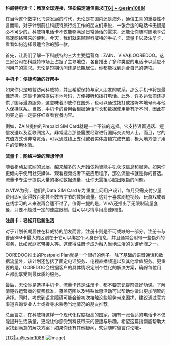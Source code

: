 **科威特电话卡：畅享全球连接，轻松搞定通信需求[[TG💪+ @esim1088](https://t.me/s/esim1088)]**

在当今这个数字化飞速发展的时代，无论是在国内还是海外，通信工具的重要性不言而喻。对于计划前往科威特旅行或工作的朋友们来说，一张合适的电话卡无疑是必不可少的。科威特电话卡不仅能够满足日常通话的需求，还能让你随时随地享受高速网络带来的便利。今天，我们就来聊聊科威特的手机卡、流量卡以及注册卡，看看如何选择最适合你的那一款。

首先，让我们了解一下科威特的三大主要运营商：ZAIN、VIVA和OOREDOO。这三家公司在科威特市场上占据了主导地位，各自推出了多种类型的电话卡以适应不同用户的需求。无论是短期访问还是长期居住，你都能找到适合自己的选项。

**手机卡：便捷沟通的好帮手**

如果你只是短暂访问科威特，并且希望保持与家人朋友的联系，那么手机卡将是最佳选择。这类卡通常提供本地号码，方便接听和拨打电话。此外，许多运营商还提供了国际漫游服务，这意味着即使你在国外，也可以通过拨打或接听本地号码与他人保持联系。当然，手机卡的费用会根据通话时长和数据使用量有所不同，因此在购买之前一定要仔细查看套餐内容。

例如，ZAIN提供的Prepaid SIM Card就是一个不错的选择。它支持语音通话、短信发送以及互联网接入，非常适合那些需要经常进行国际交流的人士。而且，它的充值方式也非常灵活，可以通过线上支付或者实体店铺完成充值，极大地方便了用户的使用体验。

**流量卡：网络冲浪的理想伴侣**

随着移动互联网的发展，越来越多的人开始依赖智能手机获取信息和服务。如果你更倾向于使用社交媒体、观看视频或者下载应用程序，那么流量卡就是你的首选。流量卡专注于提供大量的移动数据流量，让你无需担心超出限额的问题。

以VIVA为例，他们的Data SIM Card专为重度上网用户设计，每月只需支付少量费用即可获得数百兆甚至数吉字节的数据流量。这对于喜欢刷短视频、玩游戏或者在线学习的人来说再合适不过了。值得一提的是，VIVA还推出了无限制流量套餐，只要不超过一定的速度限制，就可以尽情享用高速网络。

**注册卡：轻松开启新生活**

对于计划长期居住在科威特的朋友而言，注册卡则是不可或缺的一部分。注册卡与普通SIM卡最大的区别在于它可以绑定个人身份信息，并且通常会附带一些额外的服务，比如家庭宽带接入等。这使得注册卡成为融入当地生活的关键步骤之一。

OOREDOO推出的Postpaid Plan就是一个很好的例子。除了基础的语音通话和数据流量外，该计划还包括了固定电话服务、电视直播频道以及其他增值服务。更重要的是，OOREDOO会根据客户的具体情况定制个性化的解决方案，确保每位用户都能享受到最优质的服务。

最后，无论你是选择手机卡、流量卡还是注册卡，都不要忘记提前做好功课。了解清楚各运营商的资费标准、覆盖范围以及特殊优惠活动可以帮助你做出更加明智的选择。同时，考虑到语言障碍可能会给初次接触这些服务带来困扰，建议通过官方渠道咨询专业人士或者寻求熟悉当地情况的朋友推荐。

总而言之，在科威特这样一个现代化程度极高的国家，拥有一张合适的电话卡不仅能提升生活质量，更能让你感受到科技带来的便捷与乐趣。希望这篇指南能帮助大家找到满意的解决方案！如果你还有其他疑问，欢迎随时留言讨论哦~

[[TG💪+ @esim1088](https://t.me/s/esim1088) ![Image](https://i.postimg.cc/4NQfJmqS/Snipaste-2025-05-13-00-14-12.png)]